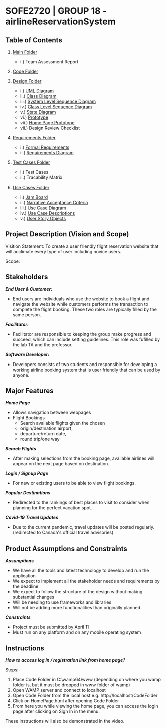 # SOFE2720 | GROUP 18 - airlineReservationSystem

## Table of Contents
1. [Main Folder](https://github.com/SOFE2720/airlineReservationSystem)
      * i.) Team Assessment Report

2. [Code Folder](https://github.com/SOFE2720/airlineReservationSystem/tree/master/Code)

3. [Design Folder](https://github.com/SOFE2720/airlineReservationSystem/tree/master/Design)
      * i.) [UML Diagram](https://github.com/SOFE2720/airlineReservationSystem/blob/master/Design/umlDiagram.pdf) 
      * ii.) [Class Diagram](https://github.com/SOFE2720/airlineReservationSystem/blob/master/Design/conceptualClassDraft.pdf) 
      * iii.) [System Level Sequence Diagram](https://github.com/SOFE2720/airlineReservationSystem/blob/master/Design/systemLevelSequenceDiagram.pdf)
      * iv.) [Class Level Sequence Diagram](https://github.com/SOFE2720/airlineReservationSystem/blob/master/Design/classLevelSequenceDiagram.pdf)
      * v.) [State Diagram](https://github.com/SOFE2720/airlineReservationSystem/blob/master/Design/stateModelDiagram.pdf)
      * vi.) [Prototype](https://github.com/SOFE2720/airlineReservationSystem/blob/master/Design/wireFrame.pdf)
      * vii.) [Home Page Prototype](https://github.com/SOFE2720/airlineReservationSystem/blob/master/Design/homePrototype.pdf)
      * vii.) Design Review Checklist
 
4. [Requirements Folder](https://github.com/SOFE2720/airlineReservationSystem/tree/master/Requirements)
      * i.) [Formal Requirements](https://github.com/SOFE2720/airlineReservationSystem/blob/master/Requirements/formalRequirements.pdf) 
      * ii.) [Requirements Diagram](https://github.com/SOFE2720/airlineReservationSystem/blob/master/Requirements/requirementsDiagram.pdf)

5. [Test Cases Folder](https://github.com/SOFE2720/airlineReservationSystem/tree/master/Test%20Case)
      * i.) Test Cases
      * ii.) Tracability Matrix

6. [Use Cases Folder](https://github.com/SOFE2720/airlineReservationSystem/tree/master/Use%20Cases)
      * i.) [Jam Board](https://github.com/SOFE2720/airlineReservationSystem/blob/master/Use%20Cases/jamboard.pdf)
      * ii.) [Narrative Acceptance Criteria](https://github.com/SOFE2720/airlineReservationSystem/blob/master/Use%20Cases/narrativeAcceptanceCriteria.pdf)
      * iii.) [Use Case Diagram](https://github.com/SOFE2720/airlineReservationSystem/blob/master/Use%20Cases/useCaseDiagram.pdf)
      * iv.) [Use Case Descriptions](https://github.com/SOFE2720/airlineReservationSystem/blob/master/Use%20Cases/useCaseDescriptions.pdf)
      * v.) [User Story Objects](https://github.com/SOFE2720/airlineReservationSystem/blob/master/Use%20Cases/userStoryObjects.pdf)

## Project Description (Vision and Scope)
Visition Statement: To create a user friendly flight reservation website that will acclimate every type of user including novice users.

Scope: 

## Stakeholders
***End User & Customer:*** 
   * End users are individuals who use the website to book a flight and navigate the website while customers performs the transaction to complete the flight booking. These two roles are typically filled by the same person.

***Facilitator:*** 
   * Facilitator are responsible to keeping the group make progress and succeed, which can include setting guidelines. This role was fufilled by the lab TA and the professor.

***Software Developer:***
   * Developers consists of two students and responsible for developing a working airline booking system that is user friendly that can be used by anyone.

## Major Features
 ***Home Page***
   * Allows navigation between webpages
   * Flight Bookings
      * Search available flights given the chosen 
      * origin/destination airport, 
      * departure/return date,
      * round trip/one way

 ***Search Flights***
   * After making selections from the booking page, available airlines will appear on the next page based on destination.

 ***Login / Signup Page***
   * For new or existing users to be able to view flight bookings.

 ***Popular Destinations***
   * Redirected to the rankings of best places to visit to consider when planning for the perfect vacation spot.

 ***Covid-19 Travel Updates***
   * Due to the current pandemic, travel updates will be posted regularly. (redirected to Canada's official travel advisories) 

## Product Assumptions and Constraints
 ***Assumptions***
   * We have all the tools and latest technology to develop and run the application
   * We expect to implement all the stakeholder needs and requirements by the deadline
   * We expect to follow the structure of the design without making substantial changes
   * Will be needing to use frameworks and libraries
   * Will not be adding more functionalities than originally planned

 ***Constraints***
   * Project must be submitted by April 11
   * Must run on any platform and on any mobile operating system

## Instructions
***How to access log in / registration link from home page?***

Steps:
1. Place Code Folder in C:\wamp64\www (depending on where you wamp folder is, but it must be dropped in www folder of wamp)
2. Open WAMP server and connect to localhost
3. Open Code Folder from the local host e.g. http://localhost/CodeFolder 
4. Click on HomePage.html after opening Code Folder
5. From here you while viewing the home page, you can access the login page after clicking on Sign In in the menu. 

These instructions will also be demonstrated in the video.

